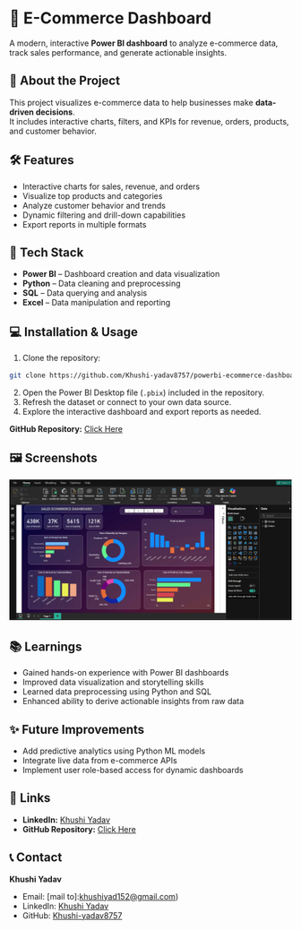 # 🚀 E-Commerce Dashboard

A modern, interactive **Power BI dashboard** to analyze e-commerce data, track sales performance, and generate actionable insights.

## 📝 About the Project
This project visualizes e-commerce data to help businesses make **data-driven decisions**.  
It includes interactive charts, filters, and KPIs for revenue, orders, products, and customer behavior.

## 🛠️ Features
- Interactive charts for sales, revenue, and orders  
- Visualize top products and categories  
- Analyze customer behavior and trends  
- Dynamic filtering and drill-down capabilities  
- Export reports in multiple formats  

## 🧰 Tech Stack
- **Power BI** – Dashboard creation and data visualization  
- **Python** – Data cleaning and preprocessing  
- **SQL** – Data querying and analysis  
- **Excel** – Data manipulation and reporting  

## 💻 Installation & Usage
1. Clone the repository:  
```bash
git clone https://github.com/Khushi-yadav8757/powerbi-ecommerce-dashboard.git

```
2. Open the Power BI Desktop file (`.pbix`) included in the repository.
3. Refresh the dataset or connect to your own data source.
4. Explore the interactive dashboard and export reports as needed.

**GitHub Repository:** [Click Here](https://github.com/Khushi-yadav8757/powerbi-ecommerce-dashboard)

## 🖼️ Screenshots

![Dashboard Screenshot](https://github.com/Khushi-yadav8757/powerbi-ecommerce-dashboard/blob/main/Screenshot%202025-10-25%20160241.png)

## 📚 Learnings

* Gained hands-on experience with Power BI dashboards
* Improved data visualization and storytelling skills
* Learned data preprocessing using Python and SQL
* Enhanced ability to derive actionable insights from raw data

## ✨ Future Improvements

* Add predictive analytics using Python ML models
* Integrate live data from e-commerce APIs
* Implement user role-based access for dynamic dashboards

## 🔗 Links

* **LinkedIn:** [Khushi Yadav](https://www.linkedin.com/in/khushi-yadav8757/)
* **GitHub Repository:** [Click Here](https://github.com/Khushi-yadav8757/powerbi-ecommerce-dashboard)

## 📞 Contact

**Khushi Yadav**

* Email: [mail to]:khushiyad152@gmail.com)
* LinkedIn: [Khushi Yadav](https://www.linkedin.com/in/khushi-yadav8757/)
* GitHub: [Khushi-yadav8757](https://github.com/Khushi-yadav8757)


